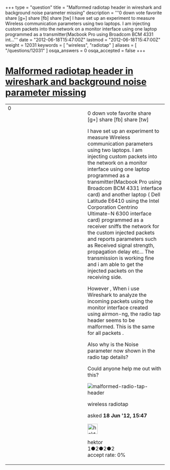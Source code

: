 +++
type = "question"
title = "Malformed radiotap header in wireshark and background noise parameter missing"
description = '''0 down vote favorite share [g+] share [fb] share [tw] I have set up an experiment to measure Wireless communication parameters using two laptops. I am injecting custom packets into the network on a monitor interface using one laptop programmed as a transmitter(Macbook Pro using Broadcom BCM 4331 int...'''
date = "2012-06-18T15:47:00Z"
lastmod = "2012-06-18T15:47:00Z"
weight = 12031
keywords = [ "wireless", "radiotap" ]
aliases = [ "/questions/12031" ]
osqa_answers = 0
osqa_accepted = false
+++

<div class="headNormal">

# [Malformed radiotap header in wireshark and background noise parameter missing](/questions/12031/malformed-radiotap-header-in-wireshark-and-background-noise-parameter-missing)

</div>

<div id="main-body">

<div id="askform">

<table id="question-table" style="width:100%;"><colgroup><col style="width: 50%" /><col style="width: 50%" /></colgroup><tbody><tr class="odd"><td style="width: 30px; vertical-align: top"><div class="vote-buttons"><div id="post-12031-score" class="post-score" title="current number of votes">0</div><div id="favorite-count" class="favorite-count"></div></div></td><td><div id="item-right"><div class="question-body"><p>0 down vote favorite share [g+] share [fb] share [tw]</p><p>I have set up an experiment to measure Wireless communication parameters using two laptops. I am injecting custom packets into the network on a monitor interface using one laptop programmed as a transmitter(Macbook Pro using Broadcom BCM 4331 interface card) and another laptop ( Dell Latitude E6410 using the Intel Corporation Centrino Ultimate-N 6300 interface card) programmed as a receiver sniffs the network for the custom injected packets and reports parameters such as Received signal strength, propagation delay etc... The transmission is working fine and i am able to get the injected packets on the receiving side.</p><p>However , When i use Wireshark to analyze the incoming packets using the monitor interface created using airmon-ng, the radio tap header seems to be malformed. This is the same for all packets .</p><p>Also why is the Noise parameter now shown in the radio tap details?</p><p>Could anyone help me out with this?</p><p><img src="https://osqa-ask.wireshark.org/upfiles/Screenshot_from_2012-06-18_11:36:04.png" alt="malformed-radio-tap-header" /></p></div><div id="question-tags" class="tags-container tags">wireless radiotap</div><div id="question-controls" class="post-controls"></div><div class="post-update-info-container"><div class="post-update-info post-update-info-user"><p>asked <strong>18 Jun '12, 15:47</strong></p><img src="https://secure.gravatar.com/avatar/c8295900dc6e2ff2fccacb803179e07f?s=32&amp;d=identicon&amp;r=g" class="gravatar" width="32" height="32" alt="hektor&#39;s gravatar image" /><p>hektor<br />
<span class="score" title="1 reputation points">1</span><span title="2 badges"><span class="badge1">●</span><span class="badgecount">2</span></span><span title="2 badges"><span class="silver">●</span><span class="badgecount">2</span></span><span title="2 badges"><span class="bronze">●</span><span class="badgecount">2</span></span><br />
<span class="accept_rate" title="Rate of the user&#39;s accepted answers">accept rate:</span> <span title="hektor has no accepted answers">0%</span></p></img></div></div><div id="comments-container-12031" class="comments-container"></div><div id="comment-tools-12031" class="comment-tools"></div><div class="clear"></div><div id="comment-12031-form-container" class="comment-form-container"></div><div class="clear"></div></div></td></tr></tbody></table>

</div>

</div>

